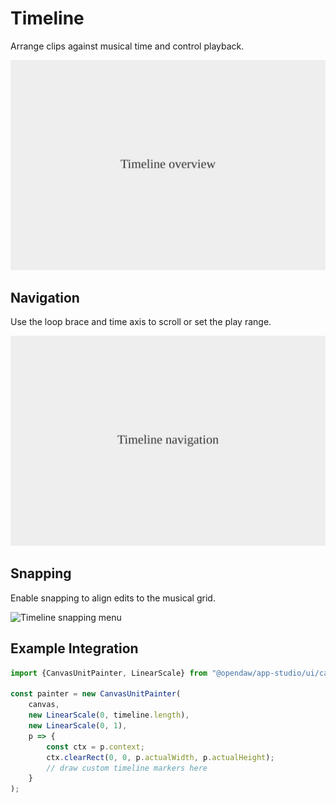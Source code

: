 # Timeline

Arrange clips against musical time and control playback.

![Timeline overview](./img/timeline-overview.svg)

## Navigation

Use the loop brace and time axis to scroll or set the play range.

![Timeline navigation](./img/timeline-navigation.svg)

## Snapping

Enable snapping to align edits to the musical grid.

![Timeline snapping menu](./img/timeline-snapping.png)

## Example Integration

```ts
import {CanvasUnitPainter, LinearScale} from "@opendaw/app-studio/ui/canvas";

const painter = new CanvasUnitPainter(
    canvas,
    new LinearScale(0, timeline.length),
    new LinearScale(0, 1),
    p => {
        const ctx = p.context;
        ctx.clearRect(0, 0, p.actualWidth, p.actualHeight);
        // draw custom timeline markers here
    }
);
```
